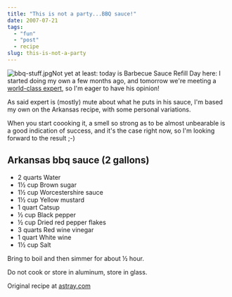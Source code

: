 ```yaml
---
title: "This is not a party...BBQ sauce!"
date: 2007-07-21
tags: 
  - "fun"
  - "post"
  - recipe
slug: this-is-not-a-party
---
```


![bbq-stuff.jpg](/assets/images/movable-type-blog-archives/bbq-stuff.jpg)Not yet at least: today is Barbecue Sauce Refill Day here: I started doing my own a few months ago, and tomorrow we're meeting a [world-class expert](http://kemppro.com/), so I'm eager to have his opinion!

As said expert is (mostly) mute about what he puts in his sauce, I'm based my own on the Arkansas recipe, with some personal variations.

When you start coooking it, a smell so strong as to be almost unbearable is a good indication of success, and it's the case right now, so I'm looking forward to the result ;-)

## Arkansas bbq sauce (2 gallons)

* 2 quarts 	Water
* 1½ cup 	Brown sugar
* 1½ cup 	Worcestershire sauce
* 1½ cup 	Yellow mustard
* 1 quart 	Catsup
* ½ cup 	Black pepper
* ½ cup 	Dried red pepper flakes
* 3 quarts 	Red wine vinegar
* 1 quart 	White wine
* 1½ cup 	Salt

Bring to boil and then simmer for about ½ hour.

Do not cook or store in aluminum, store in glass.

Original recipe at  [astray.com](http://www.astray.com/recipes/?show=Arkansas%20bbq%20sauce%20(2gal)) 